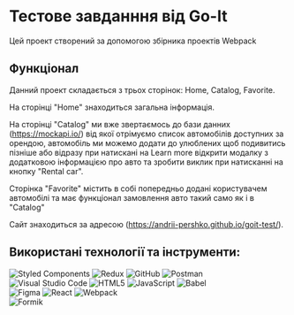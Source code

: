 # Тестове завданння від Go-It

Цей проект створений за допомогою збірника проектів Webpack

## Функціонал
Данний проект складається з трьох сторінок: Home, Catalog, Favorite. 

На сторінці "Home" знаходиться загальна інформація.

На сторінці "Catalog" ми вже звертаємось до бази данних (https://mockapi.io/) від якої отрімуємо список автомобілів доступних за орендою, автомобіль ми можемо додати до улюблених щоб подивитись пізніше або відразу при натискані на Learn more відкрити модалку з додатковою інформацією про авто та зробити виклик при натисканні на кнопку "Rental car".

Сторінка "Favorite" містить в собі попередньо додані користувачем автомобілі та має функціонал замовлення авто такий само як і в "Catalog"

Сайт знаходиться за адресою (https://andrii-pershko.github.io/goit-test/). 

## Використані технології та інструменти:
![Styled Components](https://img.shields.io/badge/styled--components-DB7093?style=for-the-badge&logo=styled-components&logoColor=white)
![Redux](https://img.shields.io/badge/redux-%23593d88.svg?style=for-the-badge&logo=redux&logoColor=white)
![GitHub](https://img.shields.io/badge/github-%23121011.svg?style=for-the-badge&logo=github&logoColor=white)
![Postman](https://img.shields.io/badge/Postman-FF6C37?style=for-the-badge&logo=postman&logoColor=white)</br>
![Visual Studio Code](https://img.shields.io/badge/Visual%20Studio%20Code-0078d7.svg?style=for-the-badge&logo=visual-studio-code&logoColor=white)
![HTML5](https://img.shields.io/badge/html5-%23E34F26.svg?style=for-the-badge&logo=html5&logoColor=white)
![JavaScript](https://img.shields.io/badge/javascript-%23323330.svg?style=for-the-badge&logo=javascript&logoColor=%23F7DF1E)
![Babel](https://img.shields.io/badge/Babel-F9DC3e?style=for-the-badge&logo=babel&logoColor=black)</br>
![Figma](https://img.shields.io/badge/figma-%23F24E1E.svg?style=for-the-badge&logo=figma&logoColor=white)
![React](https://img.shields.io/badge/react-%2320232a.svg?style=for-the-badge&logo=react&logoColor=%2361DAFB)
![Webpack](https://img.shields.io/badge/webpack-%238DD6F9.svg?style=for-the-badge&logo=webpack&logoColor=black)</br>
![Formik](https://img.shields.io/badge/formik-%238DD6F9.svg?style=for-the-badge&logo=formik&logoColor=blue)
